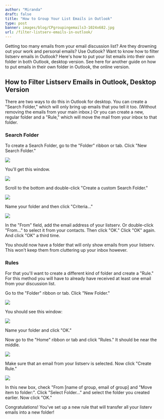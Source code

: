```yaml
---
author: "Miranda"
draft: false
title: "How to Group Your List Emails in Outlook"
type: post
banner: images/blog/CPgroupingemails3-1024x682.jpg
url: /filter-listserv-emails-in-outlook/
---
```


Getting too many emails from your email discussion list? Are they drowning out your work and personal emails? Use Outlook? Want to know how to filter listserv emails in Outlook? Here's how to put your list emails into their own folder in both Outlook, desktop version. See here for another guide on how to put emails in their own folder in Outlook, the online version.


## How to Filter Listserv Emails in Outlook, Desktop Version


There are two ways to do this in Outlook for desktop. You can create a "Search Folder," which will only bring up emails that you tell it too. (Without removing the emails from your main inbox.) Or you can create a new, regular folder and a "Rule," which will move the mail from your inbox to that folder.


### Search Folder


To create a Search Folder, go to the "Folder" ribbon or tab. Click "New Search Folder."

[![](https://www.mail-list.com/wp-content/uploads/2016/12/outlookdesktopsort1-277x300.jpg)
](https://www.mail-list.com/wp-content/uploads/2016/12/outlookdesktopsort1.jpg)

You'll get this window.

![](https://www.mail-list.com/wp-content/uploads/2016/12/outlookdesktopsort2-1-234x300.jpg)


Scroll to the bottom and double-click "Create a custom Search Folder."

[![](https://www.mail-list.com/wp-content/uploads/2016/12/outlookdesktopsort3-276x300.jpg)
](https://www.mail-list.com/wp-content/uploads/2016/12/outlookdesktopsort3.jpg)

Name your folder and then click "Criteria..."

[![](https://www.mail-list.com/wp-content/uploads/2016/12/outlookdesktopsort4-300x283.jpg)
](https://www.mail-list.com/wp-content/uploads/2016/12/outlookdesktopsort4.jpg)

In the "From" field, add the email address of your listserv. Or double-click "From..." to select it from your contacts. Then click "OK." Click "OK" again. And click "OK" a third time.

You should now have a folder that will only show emails from your listserv. This won't keep them from cluttering up your inbox however.


### Rules


For that you'll want to create a different kind of folder and create a "Rule." For this method you will have to already have received at least one email from your discussion list.

Go to the "Folder" ribbon or tab. Click "New Folder."

[![](https://www.mail-list.com/wp-content/uploads/2016/12/outlookdesktopsort5.jpg)
](https://www.mail-list.com/wp-content/uploads/2016/12/outlookdesktopsort5.jpg)

You should see this window:

[![](https://www.mail-list.com/wp-content/uploads/2016/12/outlookdesktopsort6-262x300.jpg)
](https://www.mail-list.com/wp-content/uploads/2016/12/outlookdesktopsort6.jpg)

Name your folder and click "OK."

Now go to the "Home" ribbon or tab and click "Rules." It should be near the middle.

[![](https://www.mail-list.com/wp-content/uploads/2016/12/outlookdesktopsort7-300x146.jpg)
](https://www.mail-list.com/wp-content/uploads/2016/12/outlookdesktopsort7.jpg)

Make sure that an email from your listserv is selected. Now click "Create Rule."

[![](https://www.mail-list.com/wp-content/uploads/2016/12/outlookdesktopsort8-300x200.jpg)
](https://www.mail-list.com/wp-content/uploads/2016/12/outlookdesktopsort8.jpg)

In this new box, check "From [name of group, email of group] and "Move item to folder:". Click "Select Folder..." and select the folder you created earlier. Now click "OK."

Congratulations! You've set up a new rule that will transfer all your listerv emails into a new folder!

